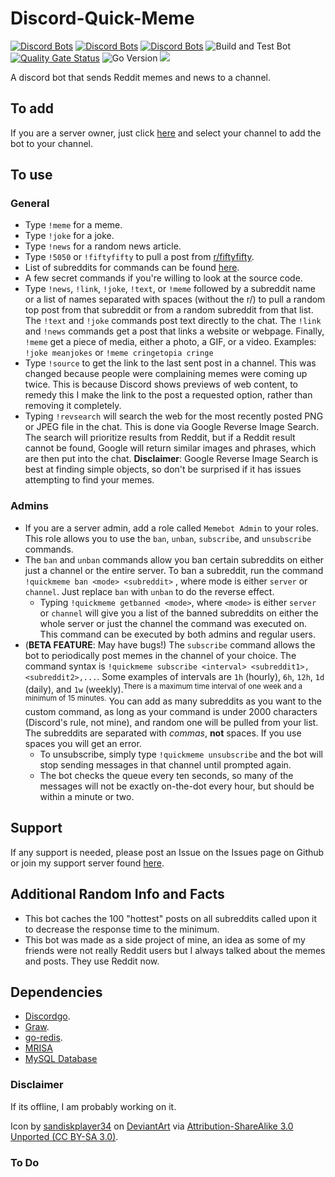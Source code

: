 # Discord-Quick-Meme

[![Discord Bots](https://top.gg/api/widget/status/438381344943374346.svg)](https://top.gg/bot/438381344943374346) [![Discord Bots](https://top.gg/api/widget/lib/438381344943374346.svg)](https://top.gg/bot/438381344943374346) [![Discord Bots](https://top.gg/api/widget/servers/438381344943374346.svg)](https://top.gg/bot/438381344943374346) ![Build and Test Bot](https://github.com/chand1012/Discord-Quick-Meme/workflows/Build%20and%20Test%20Bot/badge.svg) [![Quality Gate Status](https://sonarcloud.io/api/project_badges/measure?project=chand1012_Discord-Quick-Meme&metric=alert_status)](https://sonarcloud.io/dashboard?id=chand1012_Discord-Quick-Meme) ![Go Version](https://img.shields.io/github/go-mod/go-version/chand1012/Discord-Quick-Meme/master) [![](https://img.shields.io/discord/626209936262823937)](https://discord.gg/YNnp9uy)

A discord bot that sends Reddit memes and news to a channel.

## To add

If you are a server owner, just click [here](https://discordapp.com/oauth2/authorize?client_id=438381344943374346&scope=bot) and select your channel to add the bot to your channel.

## To use

### General

- Type `!meme` for a meme.
- Type `!joke` for a joke.
- Type `!news` for a random news article.
- Type `!5050` or `!fiftyfifty` to pull a post from [r/fiftyfifty](https://reddit.com/r/fiftyfifty).
- List of subreddits for commands can be found [here](https://github.com/chand1012/Discord-Quick-Meme/blob/master/subs.json).
- A few secret commands if you're willing to look at the source code.
- Type `!news`, `!link`, `!joke`, `!text`, or `!meme` followed by a subreddit name or a list of names separated with spaces (without the r/) to pull a random top post from that subreddit or from a random subreddit from that list. The `!text` and `!joke` commands post text directly to the chat. The `!link` and `!news` commands get a post that links a website or webpage. Finally, `!meme` get a piece of media, either a photo, a GIF, or a video. Examples: `!joke meanjokes` or `!meme cringetopia cringe`
- Type `!source` to get the link to the last sent post in a channel. This was changed because people were complaining memes were coming up twice. This is because Discord shows previews of web content, to remedy this I make the link to the post a requested option, rather than removing it completely.
- Typing `!revsearch` will search the web for the most recently posted PNG or JPEG file in the chat. This is done via Google Reverse Image Search. The search will prioritize results from Reddit, but if a Reddit result cannot be found, Google will return similar images and phrases, which are then put into the chat. **Disclaimer**: Google Reverse Image Search is best at finding simple objects, so don't be surprised if it has issues attempting to find your memes.

### Admins

- If you are a server admin, add a role called `Memebot Admin` to your roles. This role allows you to use the `ban`, `unban`, `subscribe`, and `unsubscribe` commands. 
- The `ban` and `unban` commands allow you ban certain subreddits on either just a channel or the entire server. To ban a subreddit, run the command `!quickmeme ban <mode> <subreddit>` , where mode is either `server` or `channel`. Just replace `ban` with `unban` to do the reverse effect.
    - Typing `!quickmeme getbanned <mode>`, where `<mode>` is either `server` or `channel` will give you a list of the banned subreddits on either the whole server or just the channel the command was executed on. This command can be executed by both admins and regular users.
- (**BETA FEATURE**: May have bugs!) The `subscribe` command allows the bot to periodically post memes in the channel of your choice. The command syntax is `!quickmeme subscribe <interval> <subreddit1>,<subreddit2>,...`. Some examples of intervals are `1h` (hourly), `6h`, `12h`, `1d` (daily), and `1w` (weekly).<sup>There is a maximum time interval of one week and a minimum of 15 minutes.</sup> You can add as many subreddits as you want to the custom command, as long as your command is under 2000 characters (Discord's rule, not mine), and random one will be pulled from your list. The subreddits are separated with _commas_, **not** spaces. If you use spaces you will get an error.
    - To unsubscribe, simply type `!quickmeme unsubscribe` and the bot will stop sending messages in that channel until prompted again.
    - The bot checks the queue every ten seconds, so many of the messages will not be exactly on-the-dot every hour, but should be within a minute or two.

## Support

If any support is needed, please post an Issue on the Issues page on Github or join my support server found [here](https://discord.gg/YNnp9uy).

## Additional Random Info and Facts

- This bot caches the 100 "hottest" posts on all subreddits called upon it to decrease the response time to the minimum.
- This bot was made as a side project of mine, an idea as some of my friends were not really Reddit users but I always talked about the memes and posts. They use Reddit now.

## Dependencies

- [Discordgo](https://github.com/bwmarrin/discordgo).
- [Graw](https://github.com/turnage/graw).
- [go-redis](https://github.com/go-redis/redis).
- [MRISA](https://github.com/vivithemage/mrisa)
- [MySQL Database](https://www.mysql.com/)

### **Disclaimer**

If its offline, I am probably working on it.

Icon by [sandiskplayer34](https://www.deviantart.com/sandiskplayer34) on [DeviantArt](https://www.deviantart.com/sandiskplayer34/art/Reddit-App-Icon-537731823) via [Attribution-ShareAlike 3.0 Unported (CC BY-SA 3.0)](https://creativecommons.org/licenses/by-sa/3.0/).

### To Do